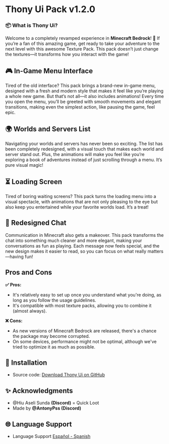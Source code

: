 # Thony Ui Pack v1.2.0

### 📦 What is Thony Ui?
Welcome to a completely revamped experience in **Minecraft Bedrock**! 🎉 If you’re a fan of this amazing game, get ready to take your adventure to the next level with this awesome Texture Pack. This pack doesn’t just change the textures—it transforms how you interact with the game!

## 🎮 In-Game Menu Interface
Tired of the old interface? This pack brings a brand-new in-game menu, designed with a fresh and modern style that makes it feel like you’re playing a whole new game. But that’s not all—it also includes animations! Every time you open the menu, you’ll be greeted with smooth movements and elegant transitions, making even the simplest action, like pausing the game, feel epic.

## 🌍 Worlds and Servers List
Navigating your worlds and servers has never been so exciting. The list has been completely redesigned, with a visual touch that makes each world and server stand out. Plus, the animations will make you feel like you’re exploring a book of adventures instead of just scrolling through a menu. It’s pure visual magic!

## ⏳ Loading Screen
Tired of boring waiting screens? This pack turns the loading menu into a visual spectacle, with animations that are not only pleasing to the eye but also keep you entertained while your favorite worlds load. It’s a treat!

## 💬 Redesigned Chat
Communication in Minecraft also gets a makeover. This pack transforms the chat into something much cleaner and more elegant, making your conversations as fun as playing. Each message now feels special, and the new design makes it easier to read, so you can focus on what really matters—having fun!

## Pros and Cons

**✅ Pros:**
- It's relatively easy to set up once you understand what you're doing, as long as you follow the usage guidelines.
- It's compatible with most texture packs, allowing you to combine it (almost always).

**❌ Cons:**
- As new versions of Minecraft Bedrock are released, there's a chance the package may become corrupted.
- On some devices, performance might not be optimal, although we've tried to optimize it as much as possible.

## 📂 Installation
- Source code: [Download Thony Ui on GitHub](none)

## ✨ Acknowledgments
- @Hiu Aseli Sunda **(Discord)** = Quick Loot
- Made by **@AntonyPss (Discord)**

## 🌐 Language Support
- Language Support [Español - Spanish ](README-es.md)